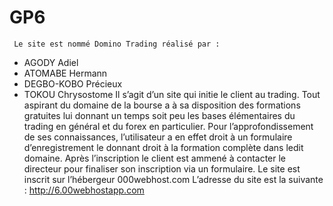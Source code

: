 # GP6

     Le site est nommé Domino Trading réalisé par :
-	AGODY Adiel
-	ATOMABE Hermann
-	DEGBO-KOBO Précieux
-	TOKOU Chrysostome
     Il s’agit d’un site qui initie le client au trading. Tout aspirant du domaine de la bourse a à sa disposition des formations gratuites lui donnant un temps soit peu les bases élémentaires du trading en général et du forex en particulier. Pour l’approfondissement de ses connaissances, l’utilisateur a en effet droit à un formulaire d’enregistrement le donnant droit à la formation complète dans ledit domaine. Après l’inscription le client est ammené à contacter le directeur pour finaliser son inscription  via un formulaire.
 Le site est inscrit sur l’hébergeur 000webhost.com 
L’adresse du site est la suivante :    http://6.00webhostapp.com






